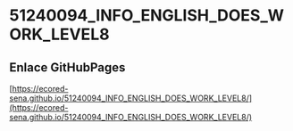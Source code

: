 # **51240094_INFO_ENGLISH_DOES_WORK_LEVEL8**

## **Enlace GitHubPages**

[https://ecored-sena.github.io/51240094_INFO_ENGLISH_DOES_WORK_LEVEL8/](https://ecored-sena.github.io/51240094_INFO_ENGLISH_DOES_WORK_LEVEL8/)

#
